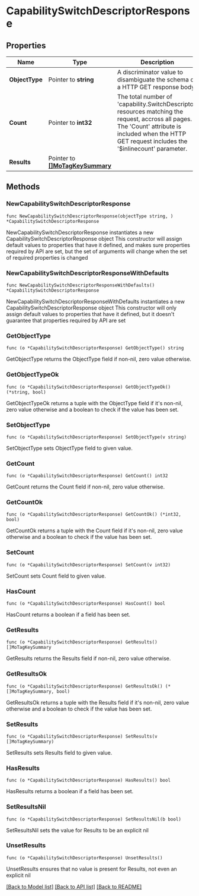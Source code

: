 # CapabilitySwitchDescriptorResponse

## Properties

Name | Type | Description | Notes
------------ | ------------- | ------------- | -------------
**ObjectType** | Pointer to **string** | A discriminator value to disambiguate the schema of a HTTP GET response body. | 
**Count** | Pointer to **int32** | The total number of &#39;capability.SwitchDescriptor&#39; resources matching the request, accross all pages. The &#39;Count&#39; attribute is included when the HTTP GET request includes the &#39;$inlinecount&#39; parameter. | [optional] 
**Results** | Pointer to [**[]MoTagKeySummary**](MoTagKeySummary.md) |  | [optional] 

## Methods

### NewCapabilitySwitchDescriptorResponse

`func NewCapabilitySwitchDescriptorResponse(objectType string, ) *CapabilitySwitchDescriptorResponse`

NewCapabilitySwitchDescriptorResponse instantiates a new CapabilitySwitchDescriptorResponse object
This constructor will assign default values to properties that have it defined,
and makes sure properties required by API are set, but the set of arguments
will change when the set of required properties is changed

### NewCapabilitySwitchDescriptorResponseWithDefaults

`func NewCapabilitySwitchDescriptorResponseWithDefaults() *CapabilitySwitchDescriptorResponse`

NewCapabilitySwitchDescriptorResponseWithDefaults instantiates a new CapabilitySwitchDescriptorResponse object
This constructor will only assign default values to properties that have it defined,
but it doesn't guarantee that properties required by API are set

### GetObjectType

`func (o *CapabilitySwitchDescriptorResponse) GetObjectType() string`

GetObjectType returns the ObjectType field if non-nil, zero value otherwise.

### GetObjectTypeOk

`func (o *CapabilitySwitchDescriptorResponse) GetObjectTypeOk() (*string, bool)`

GetObjectTypeOk returns a tuple with the ObjectType field if it's non-nil, zero value otherwise
and a boolean to check if the value has been set.

### SetObjectType

`func (o *CapabilitySwitchDescriptorResponse) SetObjectType(v string)`

SetObjectType sets ObjectType field to given value.


### GetCount

`func (o *CapabilitySwitchDescriptorResponse) GetCount() int32`

GetCount returns the Count field if non-nil, zero value otherwise.

### GetCountOk

`func (o *CapabilitySwitchDescriptorResponse) GetCountOk() (*int32, bool)`

GetCountOk returns a tuple with the Count field if it's non-nil, zero value otherwise
and a boolean to check if the value has been set.

### SetCount

`func (o *CapabilitySwitchDescriptorResponse) SetCount(v int32)`

SetCount sets Count field to given value.

### HasCount

`func (o *CapabilitySwitchDescriptorResponse) HasCount() bool`

HasCount returns a boolean if a field has been set.

### GetResults

`func (o *CapabilitySwitchDescriptorResponse) GetResults() []MoTagKeySummary`

GetResults returns the Results field if non-nil, zero value otherwise.

### GetResultsOk

`func (o *CapabilitySwitchDescriptorResponse) GetResultsOk() (*[]MoTagKeySummary, bool)`

GetResultsOk returns a tuple with the Results field if it's non-nil, zero value otherwise
and a boolean to check if the value has been set.

### SetResults

`func (o *CapabilitySwitchDescriptorResponse) SetResults(v []MoTagKeySummary)`

SetResults sets Results field to given value.

### HasResults

`func (o *CapabilitySwitchDescriptorResponse) HasResults() bool`

HasResults returns a boolean if a field has been set.

### SetResultsNil

`func (o *CapabilitySwitchDescriptorResponse) SetResultsNil(b bool)`

 SetResultsNil sets the value for Results to be an explicit nil

### UnsetResults
`func (o *CapabilitySwitchDescriptorResponse) UnsetResults()`

UnsetResults ensures that no value is present for Results, not even an explicit nil

[[Back to Model list]](../README.md#documentation-for-models) [[Back to API list]](../README.md#documentation-for-api-endpoints) [[Back to README]](../README.md)


